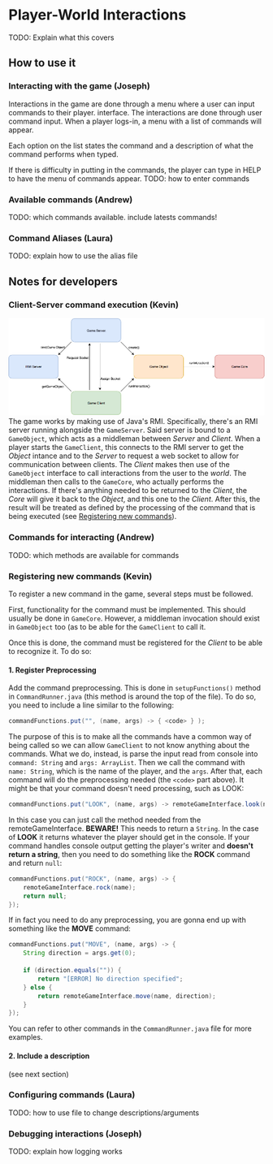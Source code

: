 # Player-World Interactions
TODO: Explain what this covers


## How to use it

### Interacting with the game (Joseph)

Interactions in the game are done through a menu where a user can input commands to their player.  interface. The interactions are done through user command input. When a player logs-in, a menu with a list of commands will appear.

Each option on the list states the command and a description of what the command performs when typed.

If there is difficulty in putting in the commands, the player can type in HELP to have the menu of commands appear.
TODO: how to enter commands

### Available commands (Andrew)
TODO: which commands available. include latests commands!

### Command Aliases (Laura)
TODO: explain how to use the alias file



## Notes for developers

### Client-Server command execution (Kevin)
![Client-Server Interaction Diagram](./server-client-interaction-diagram.png)
The game works by making use of Java's RMI. Specifically, there's an RMI server running alongside the `GameServer`. Said server is bound to a `GameObject`, which acts as a middleman between *Server* and *Client*. 
When a player starts the `GameClient`, this connects to the RMI server to get the *Object* intance and to the *Server* to request a web socket to allow for communication between clients.
The *Client* makes then use of the `GameObject` interface to call interactions from the user to the *world*. The middleman then calls to the `GameCore`, who actually performs the interactions. If there's anything needed to be returned to the *Client*, the *Core* will give it back to the *Object*, and this one to the *Client*. After this, the result will be treated as defined by the processing of the command that is being executed (see [Registering new commands](#Registering-new-commands-Kevin)).

### Commands for interacting (Andrew)
TODO: which methods are available for commands

### Registering new commands (Kevin)
To register a new command in the game, several steps must be followed.

First, functionality for the command must be implemented. This should usually be done in `GameCore`. However, a middleman invocation should exist in `GameObject` too (as to be able for the `GameClient` to call it.

Once this is done, the command must be registered for the *Client* to be able to recognize it. To do so:

#### 1. Register Preprocessing
Add the command preprocessing. This is done in `setupFunctions()` method in `CommandRunner.java` (this method is around the top of the file). To do so, you need to include a line similar to the following:
```java
commandFunctions.put("", (name, args) -> { <code> } );
```
The purpose of this is to make all the commands have a common way of being called so we can allow `GameClient` to not know anything about the commands. What we do, instead, is parse the input read from console into `command: String` and `args: ArrayList`. Then we call the command with `name: String`, which is the name of the player, and the `args`. After that, each command will do the preprocessing needed (the `<code>` part above).
It might be that your command doesn't need processing, such as LOOK:
```java
commandFunctions.put("LOOK", (name, args) -> remoteGameInterface.look(name));
```
In this case you can just call the method needed from the remoteGameInterface. **BEWARE!** This needs to return a `String`. In the case of **LOOK** it returns whatever the player should get in the console. If your command handles console output getting the player's writer and **doesn't return a string**, then you need to do something like the **ROCK** command and return `null`:
```java
commandFunctions.put("ROCK", (name, args) -> {
    remoteGameInterface.rock(name);
    return null;
});
```
If in fact you need to do any preprocessing, you are gonna end up with something like the **MOVE** command:
```java
commandFunctions.put("MOVE", (name, args) -> {
    String direction = args.get(0);

    if (direction.equals("")) {
        return "[ERROR] No direction specified";
    } else {
        return remoteGameInterface.move(name, direction);
    }
});
```
You can refer to other commands in the `CommandRunner.java` file for more examples.

#### 2. Include a description
(see next section)

### Configuring commands (Laura)
TODO: how to use file to change descriptions/arguments

### Debugging interactions (Joseph)

TODO: explain how logging works

